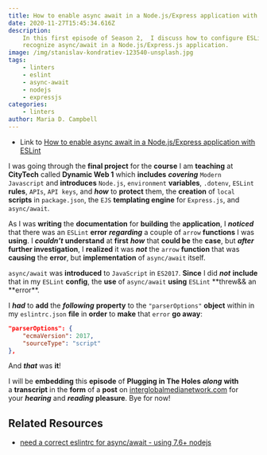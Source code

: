 ```yaml
---
title: How to enable async await in a Node.js/Express application with ESLint
date: 2020-11-27T15:45:34.616Z
description:
    In this first episode of Season 2,  I discuss how to configure ESLint to
    recognize async/await in a Node.js/Express.js application.
image: /img/stanislav-kondratiev-123540-unsplash.jpg
tags:
    - linters
    - eslint
    - async-await
    - nodejs
    - expressjs
categories:
    - linters
author: Maria D. Campbell
---
```


-   Link to
    [How to enable async await in a Node.js/Express application with ESLint](https://anchor.fm/maria-campbell/episodes/How-to-enable-async-await-in-a-Node-jsExpress-application-with-ESLint-emfskf)

I was going through the **final project** for the **course** I am **teaching**
at **CityTech** called **Dynamic Web 1** which **includes** **_covering_**
`Modern Javascript` and **introduces** `Node.js`, `environment` **variables**,
`.dotenv`, `ESLint` **rules**, `APIs`, `API keys`, and **_how_** to **protect**
them, the **creation** of `local` **scripts** in `package.json`, the `EJS`
**templating engine** for `Express.js`, and `async/await`.

As I was **writing** the **documentation** for **building** the **application**,
I **_noticed_** that there was an `ESLint` **error** **_regarding_** a couple of
`arrow` **functions** I was **using**. I **_couldn’t_** **understand** at
**first** **_how_** that **could be** the **case**, but **_after_** **further
investigation**, I **realized** it was **_not_** the `arrow` **function** that
was **causing** the **error**, but **implementation** of `async/await` itself.

`async/await` was **introduced** to `JavaScript` in `ES2017`. **Since** I did
**_not_** **include** that in my `ESLint` **config**, the **use** of
`async/await` **using** `ESLint` **threw&& an **error\*\*.

I **_had_** to **add** the **_following_** **property** to the `"parserOptions"`
**object** within in my `eslintrc.json` **file** in **order** to **make** that
`error` **go away**:

```json
"parserOptions": {
    "ecmaVersion": 2017,
    "sourceType": "script"
},
```

And **_that_** was **it**!

I will be **embedding** this **episode** of **Plugging in The
Holes** **_along_** **with** a **transcript** in the **form** of
a **post** on [interglobalmedianetwork.com](https://www.interglobalmedianetwork.com/) for
your **_hearing_** and **_reading_** **pleasure**. Bye for now!

## Related Resources

-   [need a correct eslintrc for async/await - using 7.6+ nodejs](https://stackoverflow.com/questions/44170348/need-a-correct-eslintrc-for-async-await-using-7-6-nodejs)
